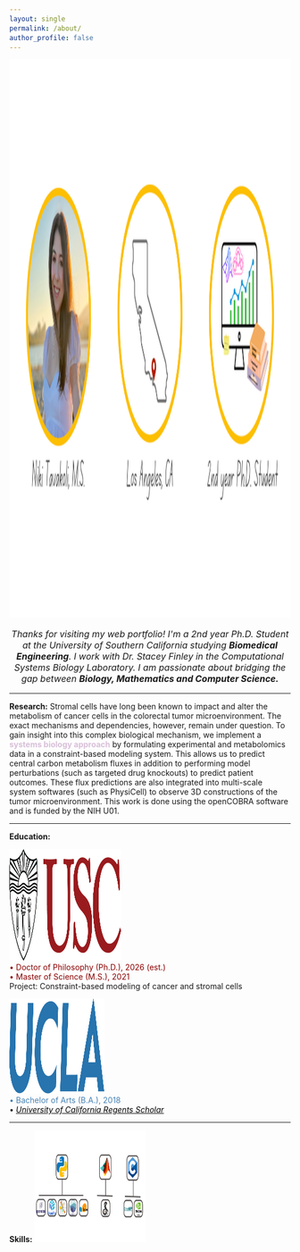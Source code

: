 ```yaml
---
layout: single
permalink: /about/
author_profile: false
---
```

<center>
<img src="/images/banner.png" alt="home_logo" width="1000" height="1000">
</center>


<center><p style="font-size:16px"><i>Thanks for visiting my web portfolio! I'm a 2nd year Ph.D. Student at the University of Southern California studying <b>Biomedical Engineering</b>. I work with Dr. Stacey Finley in the Computational Systems Biology Laboratory. I am passionate about bridging the gap between <b>Biology, Mathematics and Computer Science.</b></i></p>
</center>

<hr>

<b>Research:</b> Stromal cells have long been known to impact and alter the metabolism of cancer cells in the colorectal tumor microenvironment. The exact mechanisms and dependencies, however, remain under question. To gain insight into this complex biological mechanism, we implement a <font color="thistle"><b>systems biology approach</b></font> by formulating experimental and metabolomics data in a constraint-based modeling system. This allows us to predict central carbon metabolism fluxes in addition to performing model perturbations (such as targeted drug knockouts) to predict patient outcomes. These flux predictions are also integrated into multi-scale system softwares (such as PhysiCell) to observe 3D constructions of the tumor microenvironment. This work is done using the openCOBRA software and is funded by the NIH U01. 
<hr>

<b>Education:</b>
<p>
<img src="/images/uscMono.png" alt="usc_logo" width="200" height="200">
<br>
<font color="darkred"> • Doctor of Philosophy (Ph.D.), 2026 (est.) </font> <br>
<font color="darkred">  • Master of Science (M.S.), 2021 </font>  <br>
Project: Constraint-based modeling of cancer and stromal cells
</p>
<p>
<img src="/images/ucla.png" alt="ucla_logo" width="170" height="170">
<br>
<font color="steelblue"> • Bachelor of Arts (B.A.), 2018 <br> </font>
• <a href="https://prospective-ugstudents-ucla.academicworks.com/opportunities/334" style="color: black"><i> University of California Regents Scholar </i></a> <br>
<hr>

<b>Skills:</b>
<img src="/images/skillsbanner.png" alt="skills" width="200" height="200">

